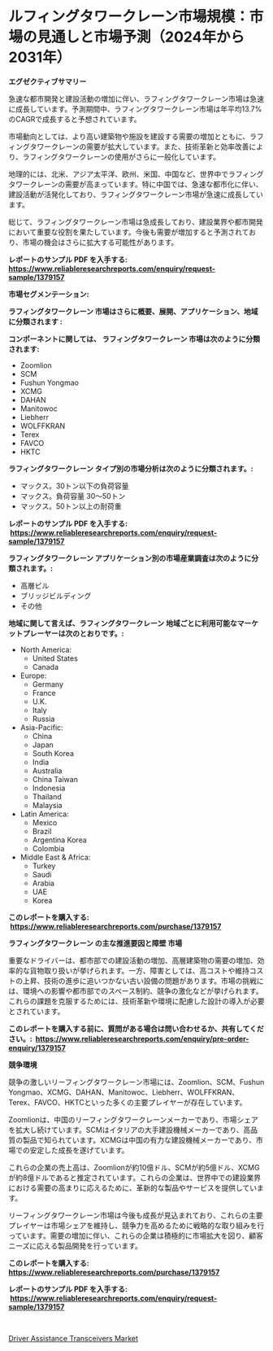 <p><h1>ルフィングタワークレーン市場規模：市場の見通しと市場予測（2024年から2031年）</h1></p><p><strong>エグゼクティブサマリー</strong></p>
<p><p>急速な都市開発と建設活動の増加に伴い、ラフィングタワークレーン市場は急速に成長しています。予測期間中、ラフィングタワークレーン市場は年平均13.7%のCAGRで成長すると予想されています。</p><p>市場動向としては、より高い建築物や施設を建設する需要の増加とともに、ラフィングタワークレーンの需要が拡大しています。また、技術革新と効率改善により、ラフィングタワークレーンの使用がさらに一般化しています。</p><p>地理的には、北米、アジア太平洋、欧州、米国、中国など、世界中でラフィングタワークレーンの需要が高まっています。特に中国では、急速な都市化に伴い、建設活動が活発化しており、ラフィングタワークレーン市場が急速に成長しています。</p><p>総じて、ラフィングタワークレーン市場は急成長しており、建設業界や都市開発において重要な役割を果たしています。今後も需要が増加すると予測されており、市場の機会はさらに拡大する可能性があります。</p></p>
<p><strong>レポートのサンプル PDF を入手する: <a href="https://www.reliableresearchreports.com/enquiry/request-sample/1379157">https://www.reliableresearchreports.com/enquiry/request-sample/1379157</a></strong></p>
<p><strong>市場セグメンテーション:</strong></p>
<p><strong> ラフィングタワークレーン 市場はさらに概要、展開、アプリケーション、地域に分類されます :</strong></p>
<p><strong>コンポーネントに関しては、 ラフィングタワークレーン 市場は次のように分類されます: &nbsp;</strong></p>
<p><ul><li>Zoomlion</li><li>SCM</li><li>Fushun Yongmao</li><li>XCMG</li><li>DAHAN</li><li>Manitowoc</li><li>Liebherr</li><li>WOLFFKRAN</li><li>Terex</li><li>FAVCO</li><li>HKTC</li></ul></p>
<p><strong> ラフィングタワークレーン タイプ別の市場分析は次のように分類されます。:</strong></p>
<p><ul><li>マックス。30トン以下の負荷容量</li><li>マックス。負荷容量 30〜50トン</li><li>マックス。50トン以上の耐荷重</li></ul></p>
<p><strong>レポートのサンプル PDF を入手する: &nbsp;<a href="https://www.reliableresearchreports.com/enquiry/request-sample/1379157">https://www.reliableresearchreports.com/enquiry/request-sample/1379157</a></strong></p>
<p><strong> ラフィングタワークレーン アプリケーション別の市場産業調査は次のように分類されます。:</strong></p>
<p><ul><li>高層ビル</li><li>ブリッジビルディング</li><li>その他</li></ul></p>
<p><strong>地域に関して言えば、ラフィングタワークレーン 地域ごとに利用可能なマーケットプレーヤーは次のとおりです。:</strong></p>
<p><ul>
    <li>
        North America:
        <ul>
            <li>United States</li>
            <li>Canada</li>
        </ul>
    </li>
    <li>
        Europe:
        <ul>
            <li>Germany</li>
            <li>France</li>
            <li>U.K.</li>
            <li>Italy</li>
            <li>Russia</li>
        </ul>
    </li>
    <li>
        Asia-Pacific:
        <ul>
            <li>China</li>
            <li>Japan</li>
            <li>South Korea</li>
            <li>India</li>
            <li>Australia</li>
            <li>China Taiwan</li>
            <li>Indonesia</li>
            <li>Thailand</li>
            <li>Malaysia</li>
        </ul>
    </li>
    <li>
        Latin America:
        <ul>
            <li>Mexico</li>
            <li>Brazil</li>
            <li>Argentina Korea</li>
            <li>Colombia</li>
        </ul>
    </li>
    <li>
        Middle East & Africa:
        <ul>
            <li>Turkey</li>
            <li>Saudi</li>
            <li>Arabia</li>
            <li>UAE</li>
            <li>Korea</li>
        </ul>
    </li>
    </ul></p>
<p><strong>このレポートを購入する: &nbsp;<a href="https://www.reliableresearchreports.com/purchase/1379157">https://www.reliableresearchreports.com/purchase/1379157</a></strong></p>
<p><strong>ラフィングタワークレーン の主な推進要因と障壁 市場</strong></p>
<p><p>重要なドライバーは、都市部での建設活動の増加、高層建築物の需要の増加、効率的な貨物取り扱いが挙げられます。一方、障害としては、高コストや維持コストの上昇、技術の進歩に追いつかない古い設備の問題があります。市場の挑戦には、環境への影響や都市部でのスペース制約、競争の激化などが挙げられます。これらの課題を克服するためには、技術革新や環境に配慮した設計の導入が必要とされています。</p></p>
<p><strong>このレポートを購入する前に、質問がある場合は問い合わせるか、共有してください。:&nbsp; <a href="https://www.reliableresearchreports.com/enquiry/pre-order-enquiry/1379157">https://www.reliableresearchreports.com/enquiry/pre-order-enquiry/1379157</a></strong></p>
<p><strong>競争環境</strong></p>
<p><p>競争の激しいリーフィングタワークレーン市場には、Zoomlion、SCM、Fushun Yongmao、XCMG、DAHAN、Manitowoc、Liebherr、WOLFFKRAN、Terex、FAVCO、HKTCといった多くの主要プレイヤーが存在しています。</p><p>Zoomlionは、中国のリーフィングタワークレーンメーカーであり、市場シェアを拡大し続けています。SCMはイタリアの大手建設機械メーカーであり、高品質の製品で知られています。XCMGは中国の有力な建設機械メーカーであり、市場での安定した成長を遂げています。</p><p>これらの企業の売上高は、Zoomlionが約10億ドル、SCMが約5億ドル、XCMGが約8億ドルであると推定されています。これらの企業は、世界中での建設業界における需要の高まりに応えるために、革新的な製品やサービスを提供しています。</p><p>リーフィングタワークレーン市場は今後も成長が見込まれており、これらの主要プレイヤーは市場シェアを維持し、競争力を高めるために戦略的な取り組みを行っています。需要の増加に伴い、これらの企業は積極的に市場拡大を図り、顧客ニーズに応える製品開発を行っています。</p></p>
<p><strong>このレポートを購入する: &nbsp; <a href="https://www.reliableresearchreports.com/purchase/1379157">https://www.reliableresearchreports.com/purchase/1379157</a></strong></p>
<p><strong>レポートのサンプル PDF を入手する: &nbsp;<a href="https://www.reliableresearchreports.com/enquiry/request-sample/1379157">https://www.reliableresearchreports.com/enquiry/request-sample/1379157</a></strong><strong></strong></p>
<p>&nbsp;</p>
<p><p><a href="https://funky-papaya-cf4.notion.site/Global-Driver-Assistance-Transceivers-Market-Size-and-Market-Trends-Insights-and-Projections-from-2-f7705b5cbaf3497c9a7b47f87587b13b">Driver Assistance Transceivers Market</a></p></p>